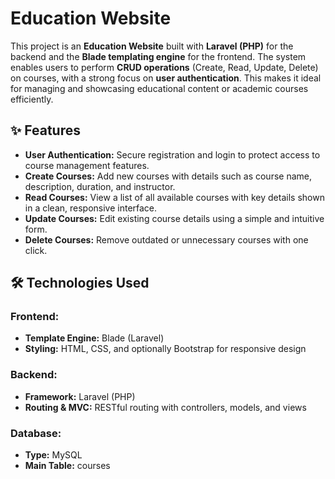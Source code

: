 <!DOCTYPE html>
<html lang="en">
<head>
  <meta charset="UTF-8">
  <meta name="viewport" content="width=device-width, initial-scale=1">
  

</head>
<body>

  <h1><strong>Education Website</strong></h1>

  <p>This project is an <strong>Education Website</strong> built with <strong>Laravel (PHP)</strong> for the backend and the <strong>Blade templating engine</strong> for the frontend. The system enables users to perform <strong>CRUD operations</strong> (Create, Read, Update, Delete) on courses, with a strong focus on <strong>user authentication</strong>. This makes it ideal for managing and showcasing educational content or academic courses efficiently.</p>

  <h2><strong>✨ Features</strong></h2>

  <ul>
    <li><strong>User Authentication:</strong> Secure registration and login to protect access to course management features.</li>
    <li><strong>Create Courses:</strong> Add new courses with details such as course name, description, duration, and instructor.</li>
    <li><strong>Read Courses:</strong> View a list of all available courses with key details shown in a clean, responsive interface.</li>
    <li><strong>Update Courses:</strong> Edit existing course details using a simple and intuitive form.</li>
    <li><strong>Delete Courses:</strong> Remove outdated or unnecessary courses with one click.</li>
  </ul>

  <h2><strong>🛠️ Technologies Used</strong></h2>

  <h3><strong>Frontend:</strong></h3>
  <ul>
    <li><strong>Template Engine:</strong> Blade (Laravel)</li>
    <li><strong>Styling:</strong> HTML, CSS, and optionally Bootstrap for responsive design</li>
  </ul>

  <h3><strong>Backend:</strong></h3>
  <ul>
    <li><strong>Framework:</strong> Laravel (PHP)</li>
    <li><strong>Routing & MVC:</strong> RESTful routing with controllers, models, and views</li>
  </ul>

  <h3><strong>Database:</strong></h3>
  <ul>
    <li><strong>Type:</strong> MySQL</li>
    <li><strong>Main Table:</strong> courses</li>
  </ul>

</body>
</html>

